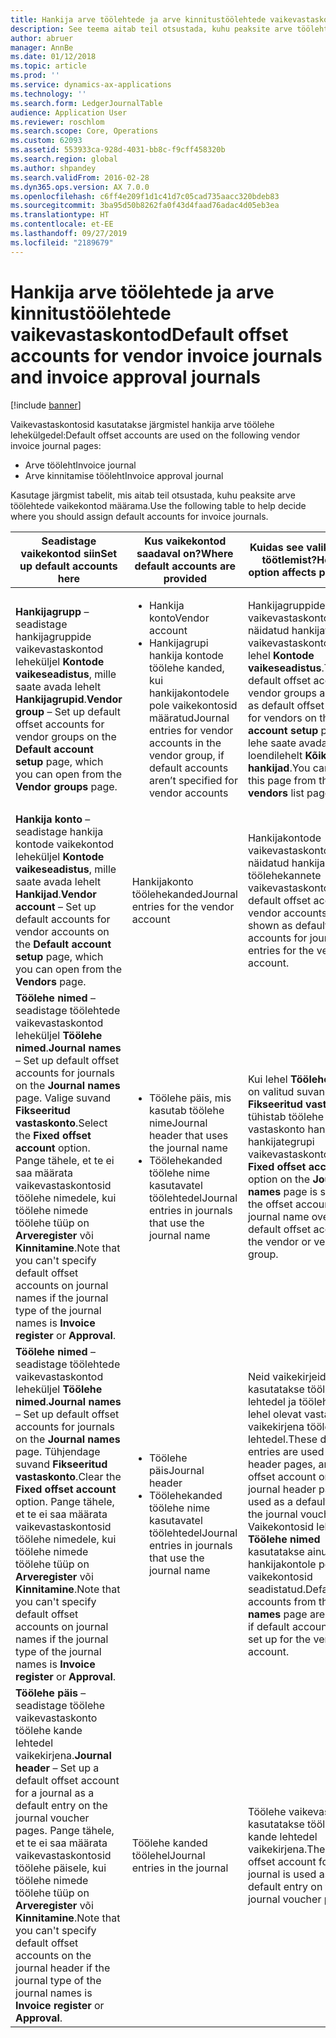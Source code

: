 ```yaml
---
title: Hankija arve töölehtede ja arve kinnitustöölehtede vaikevastaskontod
description: See teema aitab teil otsustada, kuhu peaksite arve töölehtede vaikekontod määrama.
author: abruer
manager: AnnBe
ms.date: 01/12/2018
ms.topic: article
ms.prod: ''
ms.service: dynamics-ax-applications
ms.technology: ''
ms.search.form: LedgerJournalTable
audience: Application User
ms.reviewer: roschlom
ms.search.scope: Core, Operations
ms.custom: 62093
ms.assetid: 553933ca-928d-4031-bb8c-f9cff458320b
ms.search.region: global
ms.author: shpandey
ms.search.validFrom: 2016-02-28
ms.dyn365.ops.version: AX 7.0.0
ms.openlocfilehash: c6ff4e209f1d1c41d7c05cad735aacc320bdeb83
ms.sourcegitcommit: 3ba95d50b8262fa0f43d4faad76adac4d05eb3ea
ms.translationtype: HT
ms.contentlocale: et-EE
ms.lasthandoff: 09/27/2019
ms.locfileid: "2189679"
---
```

# <a name="default-offset-accounts-for-vendor-invoice-journals-and-invoice-approval-journals"></a><span data-ttu-id="3e162-103">Hankija arve töölehtede ja arve kinnitustöölehtede vaikevastaskontod</span><span class="sxs-lookup"><span data-stu-id="3e162-103">Default offset accounts for vendor invoice journals and invoice approval journals</span></span>

[!include [banner](../includes/banner.md)]

<span data-ttu-id="3e162-104">Vaikevastaskontosid kasutatakse järgmistel hankija arve töölehe lehekülgedel:</span><span class="sxs-lookup"><span data-stu-id="3e162-104">Default offset accounts are used on the following vendor invoice journal pages:</span></span>

-   <span data-ttu-id="3e162-105">Arve tööleht</span><span class="sxs-lookup"><span data-stu-id="3e162-105">Invoice journal</span></span>
-   <span data-ttu-id="3e162-106">Arve kinnitamise tööleht</span><span class="sxs-lookup"><span data-stu-id="3e162-106">Invoice approval journal</span></span>

<span data-ttu-id="3e162-107">Kasutage järgmist tabelit, mis aitab teil otsustada, kuhu peaksite arve töölehtede vaikekontod määrama.</span><span class="sxs-lookup"><span data-stu-id="3e162-107">Use the following table to help decide where you should assign default accounts for invoice journals.</span></span>

<table>
<colgroup>
<col width="25%" />
<col width="25%" />
<col width="25%" />
<col width="25%" />
</colgroup>
<thead>
<tr class="header">
<th><span data-ttu-id="3e162-108">Seadistage vaikekontod siin</span><span class="sxs-lookup"><span data-stu-id="3e162-108">Set up default accounts here</span></span></th>
<th><span data-ttu-id="3e162-109">Kus vaikekontod saadaval on?</span><span class="sxs-lookup"><span data-stu-id="3e162-109">Where default accounts are provided</span></span></th>
<th><span data-ttu-id="3e162-110">Kuidas see valik mõjutab töötlemist?</span><span class="sxs-lookup"><span data-stu-id="3e162-110">How this option affects processing</span></span></th>
<th><span data-ttu-id="3e162-111">Millal peaksite seda valikut kasutama?</span><span class="sxs-lookup"><span data-stu-id="3e162-111">When you should use this option</span></span></th>
</tr>
</thead>
<tbody>
<tr class="odd">
<td><span data-ttu-id="3e162-112"><strong>Hankijagrupp</strong> – seadistage hankijagruppide vaikevastaskontod leheküljel <strong>Kontode vaikeseadistus</strong>, mille saate avada lehelt <strong>Hankijagrupid</strong>.</span><span class="sxs-lookup"><span data-stu-id="3e162-112"><strong>Vendor group</strong> – Set up default offset accounts for vendor groups on the <strong>Default account setup</strong> page, which you can open from the <strong>Vendor groups</strong> page.</span></span></td>
<td><ul>
<li><span data-ttu-id="3e162-113">Hankija konto</span><span class="sxs-lookup"><span data-stu-id="3e162-113">Vendor account</span></span></li>
<li><span data-ttu-id="3e162-114">Hankijagrupi hankija kontode töölehe kanded, kui hankijakontodele pole vaikekontosid määratud</span><span class="sxs-lookup"><span data-stu-id="3e162-114">Journal entries for vendor accounts in the vendor group, if default accounts aren’t specified for vendor accounts</span></span></li>
</ul></td>
<td><span data-ttu-id="3e162-115">Hankijagruppide vaikevastaskontod on näidatud hankijate vaikevastaskontodena lehel <strong>Kontode vaikeseadistus</strong>.</span><span class="sxs-lookup"><span data-stu-id="3e162-115">The default offset accounts for vendor groups are shown as default offset accounts for vendors on the <strong>Default account setup</strong> page.</span></span> <span data-ttu-id="3e162-116">Selle lehe saate avada loendilehelt <strong>Kõik hankijad</strong>.</span><span class="sxs-lookup"><span data-stu-id="3e162-116">You can open this page from the <strong>All vendors</strong> list page.</span></span></td>
<td><span data-ttu-id="3e162-117">Valige see suvand, kui te tavaliselt aja jooksul maksate sama tüüpi asjad eest samadele hankijagruppidele.</span><span class="sxs-lookup"><span data-stu-id="3e162-117">Use this option if you typically pay for the same types of things from the same vendor groups over time.</span></span></td>
</tr>
<tr class="even">
<td><span data-ttu-id="3e162-118"><strong>Hankija konto</strong> – seadistage hankija kontode vaikekontod leheküljel <strong>Kontode vaikeseadistus</strong>, mille saate avada lehelt <strong>Hankijad</strong>.</span><span class="sxs-lookup"><span data-stu-id="3e162-118"><strong>Vendor account</strong> – Set up default accounts for vendor accounts on the <strong>Default account setup</strong> page, which you can open from the <strong>Vendors</strong> page.</span></span></td>
<td><span data-ttu-id="3e162-119">Hankijakonto töölehekanded</span><span class="sxs-lookup"><span data-stu-id="3e162-119">Journal entries for the vendor account</span></span></td>
<td><span data-ttu-id="3e162-120">Hankijakontode vaikevastaskontod on näidatud hankijakonto töölehekannete vaikevastaskontodena.</span><span class="sxs-lookup"><span data-stu-id="3e162-120">The default offset accounts for vendor accounts are shown as default offset accounts for journal entries for the vendor account.</span></span></td>
<td><span data-ttu-id="3e162-121">Valige see suvand, kui te tavaliselt aja jooksul maksate sama tüüpi asjad eest samadele hankijatele.</span><span class="sxs-lookup"><span data-stu-id="3e162-121">Use this option if you typically pay for the same types of things from the same vendors over time.</span></span></td>
</tr>
<tr class="odd">
<td><span data-ttu-id="3e162-122"><strong>Töölehe nimed</strong> – seadistage töölehtede vaikevastaskontod leheküljel <strong>Töölehe nimed</strong>.</span><span class="sxs-lookup"><span data-stu-id="3e162-122"><strong>Journal names</strong> – Set up default offset accounts for journals on the <strong>Journal names</strong> page.</span></span> <span data-ttu-id="3e162-123">Valige suvand <strong>Fikseeritud vastaskonto</strong>.</span><span class="sxs-lookup"><span data-stu-id="3e162-123">Select the <strong>Fixed offset account</strong> option.</span></span> <span data-ttu-id="3e162-124">Pange tähele, et te ei saa määrata vaikevastaskontosid töölehe nimedele, kui töölehe nimede töölehe tüüp on <strong>Arveregister</strong> või <strong>Kinnitamine</strong>.</span><span class="sxs-lookup"><span data-stu-id="3e162-124">Note that you can&#39;t specify default offset accounts on journal names if the journal type of the journal names is <strong>Invoice register</strong> or <strong>Approval</strong>.</span></span></td>
<td><ul>
<li><span data-ttu-id="3e162-125">Töölehe päis, mis kasutab töölehe nime</span><span class="sxs-lookup"><span data-stu-id="3e162-125">Journal header that uses the journal name</span></span></li>
<li><span data-ttu-id="3e162-126">Töölehekanded töölehe nime kasutavatel töölehtedel</span><span class="sxs-lookup"><span data-stu-id="3e162-126">Journal entries in journals that use the journal name</span></span></li>
</ul></td>
<td><span data-ttu-id="3e162-127">Kui lehel <strong>Töölehe nimed</strong> on valitud suvand <strong>Fikseeritud vastaskonto</strong>, tühistab töölehe nime vastaskonto hankija või hankijategrupi vaikevastaskonto.</span><span class="sxs-lookup"><span data-stu-id="3e162-127">If the <strong>Fixed offset account</strong> option on the <strong>Journal names</strong> page is selected, the offset account for the journal name overrides the default offset account for the vendor or vendor group.</span></span></td>
<td><span data-ttu-id="3e162-128">Selle valiku abil saate seadistada spetsiifiliste väljaminekute ja kulude töölehed, mis arvestatakse konkreetsetele kontodele, olenemata hankijast või hankijagrupist, millesse hankija kuulub.</span><span class="sxs-lookup"><span data-stu-id="3e162-128">Use this option to set up journals for specific costs and expenses that are charged to specific accounts, regardless of the vendor or the vendor group that the vendor belongs to.</span></span></td>
</tr>
<tr class="even">
<td><span data-ttu-id="3e162-129"><strong>Töölehe nimed</strong> – seadistage töölehtede vaikevastaskontod leheküljel <strong>Töölehe nimed</strong>.</span><span class="sxs-lookup"><span data-stu-id="3e162-129"><strong>Journal names</strong> – Set up default offset accounts for journals on the <strong>Journal names</strong> page.</span></span> <span data-ttu-id="3e162-130">Tühjendage suvand <strong>Fikseeritud vastaskonto</strong>.</span><span class="sxs-lookup"><span data-stu-id="3e162-130">Clear the <strong>Fixed offset account</strong> option.</span></span> <span data-ttu-id="3e162-131">Pange tähele, et te ei saa määrata vaikevastaskontosid töölehe nimedele, kui töölehe nimede töölehe tüüp on <strong>Arveregister</strong> või <strong>Kinnitamine</strong>.</span><span class="sxs-lookup"><span data-stu-id="3e162-131">Note that you can&#39;t specify default offset accounts on journal names if the journal type of the journal names is <strong>Invoice register</strong> or <strong>Approval</strong>.</span></span></td>
<td><ul>
<li><span data-ttu-id="3e162-132">Töölehe päis</span><span class="sxs-lookup"><span data-stu-id="3e162-132">Journal header</span></span></li>
<li><span data-ttu-id="3e162-133">Töölehekanded töölehe nime kasutavatel töölehtedel</span><span class="sxs-lookup"><span data-stu-id="3e162-133">Journal entries in journals that use the journal name</span></span></li>
</ul></td>
<td><span data-ttu-id="3e162-134">Neid vaikekirjeid kasutatakse töölehe päise lehtedel ja töölehe päise lehel olevat vastaskontot vaikekirjena töölehe kande lehtedel.</span><span class="sxs-lookup"><span data-stu-id="3e162-134">These default entries are used on journal header pages, and the offset account on the journal header page is used as a default entry on the journal voucher pages.</span></span> <span data-ttu-id="3e162-135">Vaikekontosid lehel <strong>Töölehe nimed </strong>kasutatakse ainult siis, kui hankijakontole pole vaikekontosid seadistatud.</span><span class="sxs-lookup"><span data-stu-id="3e162-135">Default accounts from the <strong>Journal names </strong>page are used only if default accounts aren’t set up for the vendor account.</span></span></td>
<td><span data-ttu-id="3e162-136">Selle valiku abil saate seadistada vaikekontod, mida kasutatakse, kui hankija vaikevastaskontot pole määratud.</span><span class="sxs-lookup"><span data-stu-id="3e162-136">Use this option to set up default accounts that are used when a default vendor offset account isn&#39;t assigned.</span></span></td>
</tr>
<tr class="odd">
<td><span data-ttu-id="3e162-137"><strong>Töölehe päis</strong> – seadistage töölehe vaikevastaskonto töölehe kande lehtedel vaikekirjena.</span><span class="sxs-lookup"><span data-stu-id="3e162-137"><strong>Journal header</strong> – Set up a default offset account for a journal as a default entry on the journal voucher pages.</span></span> <span data-ttu-id="3e162-138">Pange tähele, et te ei saa määrata vaikevastaskontosid töölehe päisele, kui töölehe nimede töölehe tüüp on <strong>Arveregister</strong> või <strong>Kinnitamine</strong>.</span><span class="sxs-lookup"><span data-stu-id="3e162-138">Note that you can&#39;t specify default offset accounts on the journal header if the journal type of the journal names is <strong>Invoice register</strong> or <strong>Approval</strong>.</span></span></td>
<td><span data-ttu-id="3e162-139">Töölehe kanded töölehel</span><span class="sxs-lookup"><span data-stu-id="3e162-139">Journal entries in the journal</span></span></td>
<td><span data-ttu-id="3e162-140">Töölehe vaikevastaskontot kasutatakse töölehe kande lehtedel vaikekirjena.</span><span class="sxs-lookup"><span data-stu-id="3e162-140">The default offset account for a journal is used as the default entry on the journal voucher pages.</span></span></td>
<td><span data-ttu-id="3e162-141">Selle valiku abil saate kiirendada andmesisestust, kui enamikul töölehe kirjetest on sama vastaskonto.</span><span class="sxs-lookup"><span data-stu-id="3e162-141">Use this option to help speed up data entry if most entries in a journal have the same offset account.</span></span></td>
</tr>
</tbody>
</table>





